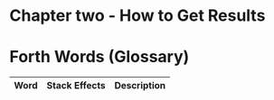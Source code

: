# Chapter two - How to Get Results

# Forth Words (Glossary)

| Word       | Stack Effects            | Description                                   |
|------------| -------------------------| --------------------------------------------- |
